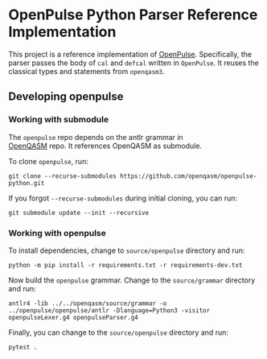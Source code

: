 # OpenPulse Python Parser Reference Implementation

This project is a reference implementation of [OpenPulse](https://openqasm.com/language/openpulse.html).
Specifically, the parser passes the body of `cal` and `defcal` written in `OpenPulse`.
It reuses the classical types and statements from `openqasm3`.
## Developing openpulse

### Working with submodule

The `openpulse` repo depends on the antlr grammar in  
[OpenQASM](https://github.com/openqasm/openqasm) repo. It references OpenQASM as submodule.

To clone `openpulse`, run:

```
git clone --recurse-submodules https://github.com/openqasm/openpulse-python.git
```

If you forgot `--recurse-submodules` during initial cloning, you can run:

```
git submodule update --init --recursive
```

### Working with openpulse

To install dependencies, change to `source/openpulse` directory and run:

```
python -m pip install -r requirements.txt -r requirements-dev.txt
```

Now build the `openpulse` grammar. Change to the `source/grammar` directory and run:

```
antlr4 -lib ../../openqasm/source/grammar -o ../openpulse/openpulse/antlr -Dlanguage=Python3 -visitor openpulseLexer.g4 openpulseParser.g4
```

Finally, you can change to the `source/openpulse` directory and run:

```
pytest .
```
